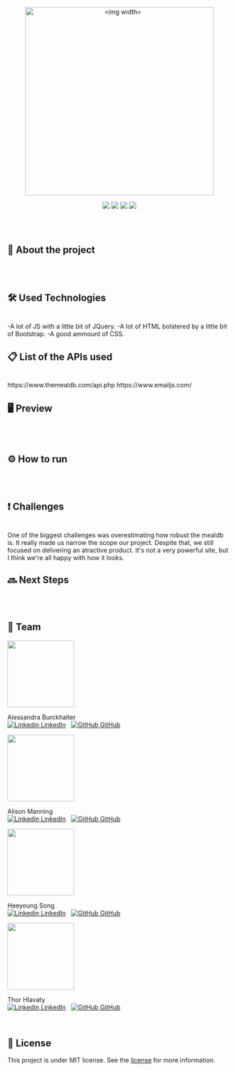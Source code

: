<p align="center">
<img width="424" alt="<img width="416" alt="Screen Shot 2020-09-27 at 5 20 25 PM" src="https://user-images.githubusercontent.com/68092946/94376052-0ddd0a00-00e6-11eb-9a33-49315682f00d.png"></p>
<p align="center">
<img src="https://img.shields.io/github/issues/alessandraburckhalter/front-end-project?color=lightgreen"> <img src="https://img.shields.io/github/forks/alessandraburckhalter/front-end-project?color=lightgreen"> <img src="https://img.shields.io/github/stars/alessandraburckhalter/front-end-project?color=lightgreen"> <img src="https://img.shields.io/github/license/alessandraburckhalter/front-end-project?color=lightgreen"></p>

<br>
<br>

## :book: About the project

<br>
<br>

## :hammer_and_wrench: Used Technologies 

<br>
-A lot of JS with a little bit of JQuery.
-A lot of HTML bolstered by a little bit of Bootstrap.
-A good ammount of CSS.
<br>

## :clipboard: List of the APIs used

<br>
https://www.themealdb.com/api.php
https://www.emailjs.com/
<br>

## 🖥 Preview

<br>
<br>

## ⚙ How to run 

<br>
<br>

## :heavy_exclamation_mark: Challenges

<br>
One of the biggest challenges was overestimating how robust the mealdb is. It really made us narrow the scope our project. Despite that, we still focused on delivering an atractive product. It's not a very powerful site, but I think we're all happy with how it looks.
<br>

## :soon:  Next Steps


<br>
<br>

## :busts_in_silhouette: Team


<a href="https://github.com/alessandraburckhalter">
  <img width="150" src="https://avatars2.githubusercontent.com/u/68092946?s=460&u=d7183c6fbffcaf53cc3d21b6eac86ef0cddb34e8&v=4">
</a>

Alessandra Burckhalter <br>
[![Linkedin](https://i.stack.imgur.com/gVE0j.png) LinkedIn](https://www.linkedin.com/in/alessandra-burckhalter/)
&nbsp;
[![GitHub](https://i.stack.imgur.com/tskMh.png) GitHub](https://github.com/alessandraburckhalter)


<a href="https://github.com/alisonlauren">
  <img width="150" src="https://avatars1.githubusercontent.com/u/68283281?s=460&u=9d8f52bd0826d953547d582d1de4abf00725f182&v=4">
</a>

Alison Manning <br>
[![Linkedin](https://i.stack.imgur.com/gVE0j.png) LinkedIn](https://www.linkedin.com/in/alison-manning-9a25391b1/)
&nbsp;
[![GitHub](https://i.stack.imgur.com/tskMh.png) GitHub](https://github.com/alisonlauren)

<a href="https://github.com/young8179">
  <img width="150" src="https://avatars2.githubusercontent.com/u/69357145?s=460&v=4">
</a>

Heeyoung Song <br>
[![Linkedin](https://i.stack.imgur.com/gVE0j.png) LinkedIn](https://www.linkedin.com/in/song8179/)
&nbsp;
[![GitHub](https://i.stack.imgur.com/tskMh.png) GitHub](https://github.com/young8179)

<a href="https://github.com/ThorHlavaty">
  <img width="150" src="https://avatars1.githubusercontent.com/u/56655240?s=460&u=418894f4525c17d4e23176d65a87027a329fbf44&v=4">
</a>

Thor Hlavaty <br>
[![Linkedin](https://i.stack.imgur.com/gVE0j.png) LinkedIn](https://www.linkedin.com/in/thor-hlavaty-7589431b5/)
&nbsp;
[![GitHub](https://i.stack.imgur.com/tskMh.png) GitHub](https://github.com/ThorHlavaty)

<br>

## :page_with_curl: License
This project is under MIT license. See the [license](https://opensource.org/licenses/MIT) for more information.
<br /> 
<br /> 

